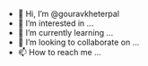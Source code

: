 - 👋 Hi, I’m @gouravkheterpal
- 👀 I’m interested in ...
- 🌱 I’m currently learning ...
- 💞️ I’m looking to collaborate on ...
- 📫 How to reach me ...

<!---
gouravkheterpal/gouravkheterpal is a ✨ special ✨ repository because its `README.md` (this file) appears on your GitHub profile.
You can click the Preview link to take a look at your changes.
--->
